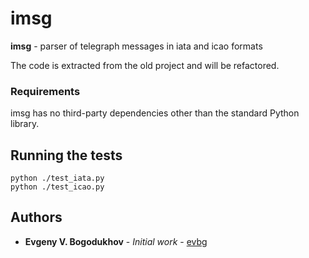 # imsg

**imsg** - parser of telegraph messages in iata and icao formats

The code is extracted from the old project and will be refactored.

### Requirements

imsg has no third-party dependencies other than the standard Python library.


## Running the tests

```
python ./test_iata.py
python ./test_icao.py
```

## Authors

* **Evgeny V. Bogodukhov** - *Initial work* - [evbg](https://github.com/evbg)
